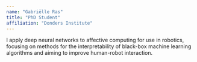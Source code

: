 ```yaml
---
name: "Gabriëlle Ras"
title: "PhD Student"
affiliation: "Donders Institute"
---
```


I apply deep neural networks to affective computing for use in robotics, focusing on methods for the interpretability of black-box machine learning algorithms and aiming to improve human-robot interaction.
